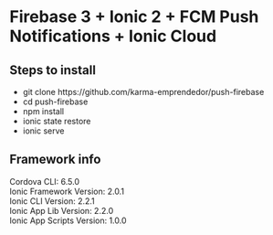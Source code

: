 # Firebase 3 + Ionic 2 + FCM Push Notifications + Ionic Cloud
## Steps to install
<ul>
<li>git clone https://github.com/karma-emprendedor/push-firebase</li>
<li>cd push-firebase</li>
<li>npm install</li>
<li>ionic state restore</li>
<li>ionic serve</li>
</ul>

## Framework info
Cordova CLI: 6.5.0 </br>
Ionic Framework Version: 2.0.1 </br>
Ionic CLI Version: 2.2.1 </br>
Ionic App Lib Version: 2.2.0 </br>
Ionic App Scripts Version: 1.0.0 </br>
